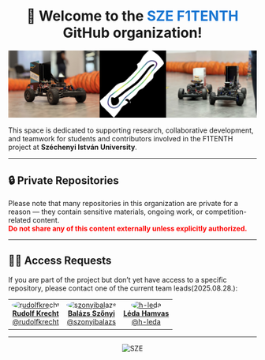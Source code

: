 <h1 align="center">🚗 Welcome to the <span style="color:#1976d2">SZE F1TENTH</span> GitHub organization!</h1>

![Demo](v1.png)

This space is dedicated to supporting research, collaborative development, and teamwork for students and contributors involved in the F1TENTH project at **Széchenyi István University**.

---

## 🔒 **Private Repositories**

Please note that many repositories in this organization are private for a reason — they contain sensitive materials, ongoing work, or competition-related content.<br>
<span style="color:red">**Do not share any of this content externally unless explicitly authorized.**</span>

---

## 🧑‍💼 **Access Requests**

If you are part of the project but don’t yet have access to a specific repository, please contact one of the current team leads(2025.08.28.):

<table>
  <tr>
    <td align="center">
      <a href="https://github.com/rudolfkrecht">
        <img src="https://github.com/rudolfkrecht.png" width="60" height="60" style="border-radius:50%;" alt="rudolfkrecht"/><br/>
        <b>Rudolf Krecht</b><br/>
        <sub><a href="https://github.com/rudolfkrecht">@rudolfkrecht</a></sub>
      </a>
    </td>
    <td align="center">
      <a href="https://github.com/szonyibalazs">
        <img src="https://github.com/szonyibalazs.png" width="60" height="60" style="border-radius:50%;" alt="szonyibalazs"/><br/>
        <b>Balázs Szőnyi</b><br/>
        <sub><a href="https://github.com/szonyibalazs">@szonyibalazs</a></sub>
      </a>
    </td>
    <td align="center">
      <a href="https://github.com/h-leda">
        <img src="https://github.com/h-leda.png" width="60" height="60" style="border-radius:50%;" alt="h-leda"/><br/>
        <b>Léda Hamvas</b><br/>
        <sub><a href="https://github.com/h-leda">@h-leda</a></sub>
      </a>
    </td>
  </tr>
</table>

---

<p align="center">
  <img src="https://img.shields.io/badge/Széchenyi%20István%20University-005baa?style=flat-square&logo=academia" alt="SZE" />
</p>
